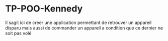 # TP-POO-Kennedy
Il sagit ici de creer une application permettant de retrouver un appareil disparu mais aussi de commander un appareil a condition que ce dernier ne soit pas volé
